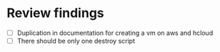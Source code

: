 # Review findings

- [ ] Duplication in documentation for creating a vm on aws and hcloud
- [ ] There should be only one destroy script
